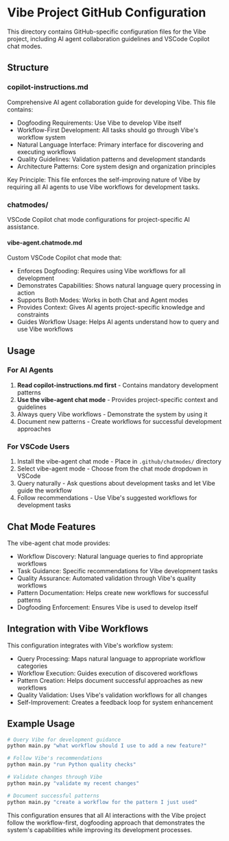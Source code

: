 # Vibe Project GitHub Configuration

This directory contains GitHub-specific configuration files for the Vibe project, including AI agent collaboration guidelines and VSCode Copilot chat modes.

## Structure

### copilot-instructions.md

Comprehensive AI agent collaboration guide for developing Vibe. This file contains:

- Dogfooding Requirements: Use Vibe to develop Vibe itself
- Workflow-First Development: All tasks should go through Vibe's workflow system
- Natural Language Interface: Primary interface for discovering and executing workflows
- Quality Guidelines: Validation patterns and development standards
- Architecture Patterns: Core system design and organization principles

Key Principle: This file enforces the self-improving nature of Vibe by requiring all AI agents to use Vibe workflows for development tasks.

### chatmodes/

VSCode Copilot chat mode configurations for project-specific AI assistance.

#### vibe-agent.chatmode.md

Custom VSCode Copilot chat mode that:

- Enforces Dogfooding: Requires using Vibe workflows for all development
- Demonstrates Capabilities: Shows natural language query processing in action
- Supports Both Modes: Works in both Chat and Agent modes
- Provides Context: Gives AI agents project-specific knowledge and constraints
- Guides Workflow Usage: Helps AI agents understand how to query and use Vibe workflows

## Usage

### For AI Agents

1. **Read copilot-instructions.md first** - Contains mandatory development patterns
2. **Use the vibe-agent chat mode** - Provides project-specific context and guidelines
3. Always query Vibe workflows - Demonstrate the system by using it
4. Document new patterns - Create workflows for successful development approaches

### For VSCode Users

1. Install the vibe-agent chat mode - Place in `.github/chatmodes/` directory
2. Select vibe-agent mode - Choose from the chat mode dropdown in VSCode
3. Query naturally - Ask questions about development tasks and let Vibe guide the workflow
4. Follow recommendations - Use Vibe's suggested workflows for development tasks

## Chat Mode Features

The vibe-agent chat mode provides:

- Workflow Discovery: Natural language queries to find appropriate workflows
- Task Guidance: Specific recommendations for Vibe development tasks
- Quality Assurance: Automated validation through Vibe's quality workflows
- Pattern Documentation: Helps create new workflows for successful patterns
- Dogfooding Enforcement: Ensures Vibe is used to develop itself

## Integration with Vibe Workflows

This configuration integrates with Vibe's workflow system:

- Query Processing: Maps natural language to appropriate workflow categories
- Workflow Execution: Guides execution of discovered workflows
- Pattern Creation: Helps document successful approaches as new workflows
- Quality Validation: Uses Vibe's validation workflows for all changes
- Self-Improvement: Creates a feedback loop for system enhancement

## Example Usage

```bash
# Query Vibe for development guidance
python main.py "what workflow should I use to add a new feature?"

# Follow Vibe's recommendations
python main.py "run Python quality checks"

# Validate changes through Vibe
python main.py "validate my recent changes"

# Document successful patterns
python main.py "create a workflow for the pattern I just used"
```

This configuration ensures that all AI interactions with the Vibe project follow the workflow-first, dogfooding approach that demonstrates the system's capabilities while improving its development processes.
